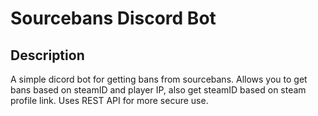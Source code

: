 # Sourcebans Discord Bot


## Description

A simple dicord bot for getting bans from sourcebans. 
Allows you to get bans based on steamID and player IP, also get steamID based on steam profile link. 
Uses REST API for more secure use.
